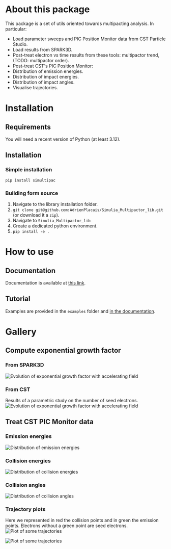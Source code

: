 # About this package
This package is a set of utils oriented towards multipacting analysis.
In particular:
 - Load parameter sweeps and PIC Position Monitor data from CST Particle Studio.
 - Load results from SPARK3D.
 - Post-treat electron vs time results from these tools: multipactor trend, (TODO: multipactor order).
 - Post-treat CST's PIC Position Monitor:
  - Distribution of emission energies.
  - Distribution of impact energies.
  - Distribution of impact angles.
  - Visualise trajectories.

# Installation
## Requirements
You will need a recent version of Python (at least 3.12).

## Installation
### Simple installation
```
pip install simultipac
```

### Building form source
1. Navigate to the library installation folder.
2. `git clone git@github.com:AdrienPlacais/Simulia_Multipactor_lib.git` (or download it a `zip`).
3. Navigate to `Simulia_Multipactor_lib`
4. Create a dedicated python environment.
5. `pip install -e .`

# How to use
## Documentation
Documentation is available at [this link](https://simultipac.readthedocs.io/en/latest/).

## Tutorial
Examples are provided in the `examples` folder and [in the documentation](https://simultipac.readthedocs.io/en/latest/manual/examples_jupyter_notebooks.html).

# Gallery
## Compute exponential growth factor
### From SPARK3D
![Evolution of exponential growth factor with accelerating field](docs/manual/images/exp_growth_spark.png)

### From CST
Results of a parametric study on the number of seed electrons.
![Evolution of exponential growth factor with accelerating field](docs/manual/images/exp_growth_cst.png)

## Treat CST PIC Monitor data
### Emission energies
![Distribution of emission energies](docs/manual/images/emission_energy_distribution.png)

### Collision energies
![Distribution of collision energies](docs/manual/images/collision_energy_distribution.png)

### Collision angles
![Distribution of collision angles](docs/manual/images/collision_angle_distribution.png)

### Trajectory plots
Here we represented in red the collision points and in green the emission points.
Electrons without a green point are seed electrons.
![Plot of some trajectories](docs/manual/images/trajectories_1.png)

![Plot of some trajectories](docs/manual/images/trajectories_2.png)

